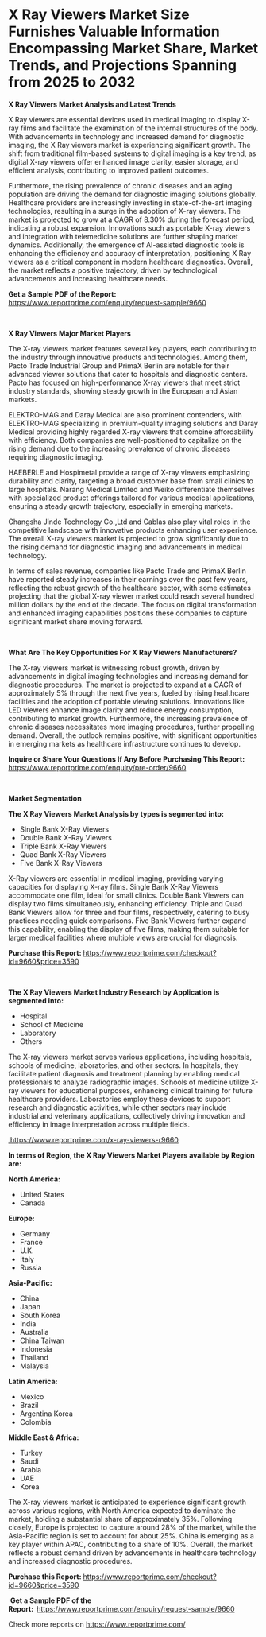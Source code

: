 <p><h1>X Ray Viewers Market Size Furnishes Valuable Information Encompassing Market Share, Market Trends, and Projections Spanning from 2025 to 2032</h1></p><p><strong>X Ray Viewers Market Analysis and Latest Trends</strong></p>
<p><p>X Ray viewers are essential devices used in medical imaging to display X-ray films and facilitate the examination of the internal structures of the body. With advancements in technology and increased demand for diagnostic imaging, the X Ray viewers market is experiencing significant growth. The shift from traditional film-based systems to digital imaging is a key trend, as digital X-ray viewers offer enhanced image clarity, easier storage, and efficient analysis, contributing to improved patient outcomes.</p><p>Furthermore, the rising prevalence of chronic diseases and an aging population are driving the demand for diagnostic imaging solutions globally. Healthcare providers are increasingly investing in state-of-the-art imaging technologies, resulting in a surge in the adoption of X-ray viewers. The market is projected to grow at a CAGR of 8.30% during the forecast period, indicating a robust expansion. Innovations such as portable X-ray viewers and integration with telemedicine solutions are further shaping market dynamics. Additionally, the emergence of AI-assisted diagnostic tools is enhancing the efficiency and accuracy of interpretation, positioning X Ray viewers as a critical component in modern healthcare diagnostics. Overall, the market reflects a positive trajectory, driven by technological advancements and increasing healthcare needs.</p></p>
<p><strong>Get a Sample PDF of the Report:&nbsp;</strong> <a href="https://www.reportprime.com/enquiry/request-sample/9660?utm_campaign=1197&utm_medium=2&utm_source=Github&utm_content=ia&utm_term=20032025&utm_id=x-ray-viewers">https://www.reportprime.com/enquiry/request-sample/9660</a></p>
<p>&nbsp;</p>
<p><strong>X Ray Viewers Major Market Players</strong></p>
<p><p>The X-ray viewers market features several key players, each contributing to the industry through innovative products and technologies. Among them, Pacto Trade Industrial Group and PrimaX Berlin are notable for their advanced viewer solutions that cater to hospitals and diagnostic centers. Pacto has focused on high-performance X-ray viewers that meet strict industry standards, showing steady growth in the European and Asian markets.</p><p>ELEKTRO-MAG and Daray Medical are also prominent contenders, with ELEKTRO-MAG specializing in premium-quality imaging solutions and Daray Medical providing highly regarded X-ray viewers that combine affordability with efficiency. Both companies are well-positioned to capitalize on the rising demand due to the increasing prevalence of chronic diseases requiring diagnostic imaging.</p><p>HAEBERLE and Hospimetal provide a range of X-ray viewers emphasizing durability and clarity, targeting a broad customer base from small clinics to large hospitals. Narang Medical Limited and Weiko differentiate themselves with specialized product offerings tailored for various medical applications, ensuring a steady growth trajectory, especially in emerging markets.</p><p>Changsha Jinde Technology Co.,Ltd and Cablas also play vital roles in the competitive landscape with innovative products enhancing user experience. The overall X-ray viewers market is projected to grow significantly due to the rising demand for diagnostic imaging and advancements in medical technology.</p><p>In terms of sales revenue, companies like Pacto Trade and PrimaX Berlin have reported steady increases in their earnings over the past few years, reflecting the robust growth of the healthcare sector, with some estimates projecting that the global X-ray viewer market could reach several hundred million dollars by the end of the decade. The focus on digital transformation and enhanced imaging capabilities positions these companies to capture significant market share moving forward.</p></p>
<p>&nbsp;</p>
<p><strong>What Are The Key Opportunities For X Ray Viewers Manufacturers?</strong></p>
<p><p>The X-ray viewers market is witnessing robust growth, driven by advancements in digital imaging technologies and increasing demand for diagnostic procedures. The market is projected to expand at a CAGR of approximately 5% through the next five years, fueled by rising healthcare facilities and the adoption of portable viewing solutions. Innovations like LED viewers enhance image clarity and reduce energy consumption, contributing to market growth. Furthermore, the increasing prevalence of chronic diseases necessitates more imaging procedures, further propelling demand. Overall, the outlook remains positive, with significant opportunities in emerging markets as healthcare infrastructure continues to develop.</p></p>
<p><strong>Inquire or Share Your Questions If Any Before Purchasing This Report:</strong> <a href="https://www.reportprime.com/enquiry/pre-order/9660?utm_campaign=1197&utm_medium=2&utm_source=Github&utm_content=ia&utm_term=20032025&utm_id=x-ray-viewers">https://www.reportprime.com/enquiry/pre-order/9660</a></p>
<p>&nbsp;</p>
<p><strong>Market Segmentation</strong></p>
<p><strong>The X Ray Viewers Market Analysis by types is segmented into:</strong></p>
<p><ul><li>Single Bank X-Ray Viewers</li><li>Double Bank X-Ray Viewers</li><li>Triple Bank X-Ray Viewers</li><li>Quad Bank X-Ray Viewers</li><li>Five Bank X-Ray Viewers</li></ul></p>
<p><p>X-Ray viewers are essential in medical imaging, providing varying capacities for displaying X-ray films. Single Bank X-Ray Viewers accommodate one film, ideal for small clinics. Double Bank Viewers can display two films simultaneously, enhancing efficiency. Triple and Quad Bank Viewers allow for three and four films, respectively, catering to busy practices needing quick comparisons. Five Bank Viewers further expand this capability, enabling the display of five films, making them suitable for larger medical facilities where multiple views are crucial for diagnosis.</p></p>
<p><strong>Purchase this Report:&nbsp;</strong><a href="https://www.reportprime.com/checkout?id=9660&price=3590&utm_campaign=1197&utm_medium=2&utm_source=Github&utm_content=ia&utm_term=20032025&utm_id=x-ray-viewers">https://www.reportprime.com/checkout?id=9660&price=3590</a></p>
<p>&nbsp;</p>
<p><strong>The X Ray Viewers Market Industry Research by Application is segmented into:</strong></p>
<p><ul><li>Hospital</li><li>School of Medicine</li><li>Laboratory</li><li>Others</li></ul></p>
<p><p>The X-ray viewers market serves various applications, including hospitals, schools of medicine, laboratories, and other sectors. In hospitals, they facilitate patient diagnosis and treatment planning by enabling medical professionals to analyze radiographic images. Schools of medicine utilize X-ray viewers for educational purposes, enhancing clinical training for future healthcare providers. Laboratories employ these devices to support research and diagnostic activities, while other sectors may include industrial and veterinary applications, collectively driving innovation and efficiency in image interpretation across multiple fields.</p></p>
<p><a href="https://www.reportprime.com/x-ray-viewers-r9660?utm_campaign=1197&utm_medium=2&utm_source=Github&utm_content=ia&utm_term=20032025&utm_id=x-ray-viewers">&nbsp;https://www.reportprime.com/x-ray-viewers-r9660</a></p>
<p><strong>In terms of Region, the X Ray Viewers Market Players available by Region are:</strong></p>
<p>
    <p> <strong> North America: </strong>
        <ul>
            <li>United States</li>
            <li>Canada</li>
        </ul>
        </p> 
    <p> <strong> Europe: </strong>
        <ul>
            <li>Germany</li>
            <li>France</li>
            <li>U.K.</li>
            <li>Italy</li>
            <li>Russia</li>
        </ul>
        </p> 
    <p> <strong> Asia-Pacific: </strong>
        <ul>
            <li>China</li>
            <li>Japan</li>
            <li>South Korea</li>
            <li>India</li>
            <li>Australia</li>
            <li>China Taiwan</li>
            <li>Indonesia</li>
            <li>Thailand</li>
            <li>Malaysia</li>
        </ul>
        </p> 
    <p> <strong> Latin America: </strong>
        <ul>
            <li>Mexico</li>
            <li>Brazil</li>
            <li>Argentina Korea</li>
            <li>Colombia</li>
        </ul>
        </p> 
    <p> <strong> Middle East & Africa: </strong>
        <ul>
            <li>Turkey</li>
            <li>Saudi</li>
            <li>Arabia</li>
            <li>UAE</li>
            <li>Korea</li>
        </ul>
    </p>
    </p>
<p><p>The X-ray viewers market is anticipated to experience significant growth across various regions, with North America expected to dominate the market, holding a substantial share of approximately 35%. Following closely, Europe is projected to capture around 28% of the market, while the Asia-Pacific region is set to account for about 25%. China is emerging as a key player within APAC, contributing to a share of 10%. Overall, the market reflects a robust demand driven by advancements in healthcare technology and increased diagnostic procedures.</p></p>
<p><strong>Purchase this Report: </strong><a href="https://www.reportprime.com/checkout?id=9660&price=3590&utm_campaign=1197&utm_medium=2&utm_source=Github&utm_content=ia&utm_term=20032025&utm_id=x-ray-viewers">https://www.reportprime.com/checkout?id=9660&price=3590</a></p>
<p>&nbsp;<strong>Get a Sample PDF of the Report:&nbsp;&nbsp;</strong><a href="https://www.reportprime.com/enquiry/request-sample/9660?utm_campaign=1197&utm_medium=2&utm_source=Github&utm_content=ia&utm_term=20032025&utm_id=x-ray-viewers">https://www.reportprime.com/enquiry/request-sample/9660</a></p>
<p><strong></strong></p>
<p>Check more reports on <a href="https://www.reportprime.com/?utm_campaign=1197&utm_medium=2&utm_source=Github&utm_content=ia&utm_term=20032025&utm_id=x-ray-viewers">https://www.reportprime.com/</a></p>